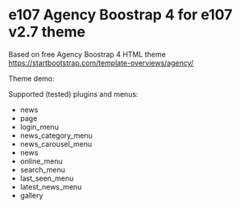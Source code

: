 # e107 Agency Boostrap 4 for e107 v2.7 theme

Based on free Agency Boostrap 4  HTML theme 
https://startbootstrap.com/template-overviews/agency/


Theme demo:
 

Supported (tested) plugins and menus:
 - news
 - page
 - login_menu
 - news_category_menu
 - news_carousel_menu
 - news
 - online_menu	
 - search_menu
 - last_seen_menu
 - latest_news_menu
 - gallery																														
																															

